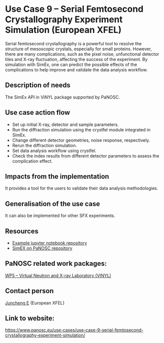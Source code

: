 Use Case 9 – Serial Femtosecond Crystallography Experiment Simulation (European XFEL)
=========================================================

Serial femtosecond crystallography is a powerful tool to resolve the structure of mesoscopic crystals, especially for small proteins. However, there are many complications, such as the pixel noise, unfunctional detector tiles and X-ray fluctuation, affecting the success of the experiment. By simulation with SimEx, one can predict the possible effects of the complications to help improve and validate the data analysis workflow.

Description of needs
------
The SimEx API in ViNYL package supported by PaNOSC.

Use case action flow
------
* Set up initial X-ray, detector and sample parameters.
* Run the diffraction simulation using the crystfel module integrated in SimEx.
* Change different detector geometries, noise response, respectively.
* Rerun the diffraction simulation.
* Set data analysis workflow using crystfel.
* Check the index results from different detector parameters to assess the complication effect.

Impacts from the implementation
------
It provides a tool for the users to validate their data analysis methodologies.

Generalisation of the use case
------
It can also be implemented for other SFX experiments.

Resources
------
* [Example jupyter notebook repository](https://github.com/JunCEEE/crystalProject/tree/master/src/controller/panoscDEMO)
* [SimEX on PaNOSC repository](https://github.com/PaNOSC-ViNYL/SimEx)

PaNOSC related work packages:
------
[WP5 – Virtual Neutron and X-ray Laboratory (VINYL)](https://www.panosc.eu/work-packages/work-package-5-virtual-neutron-and-x-ray-laboratory-vinyl/)

Contact person
------
[Juncheng E](mailto:juncheng.e@xfel.eu) (European XFEL)

Link to website:
------
https://www.panosc.eu/use-cases/use-case-9-serial-femtosecond-crystallography-experiment-simulation/
